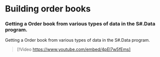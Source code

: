 # Building order books

### Getting a Order book from various types of data in the S\#.Data program.

Getting a Order book from various types of data in the S\#.Data program.

> [!Video https://www.youtube.com/embed/4pEl7w5fEms]

